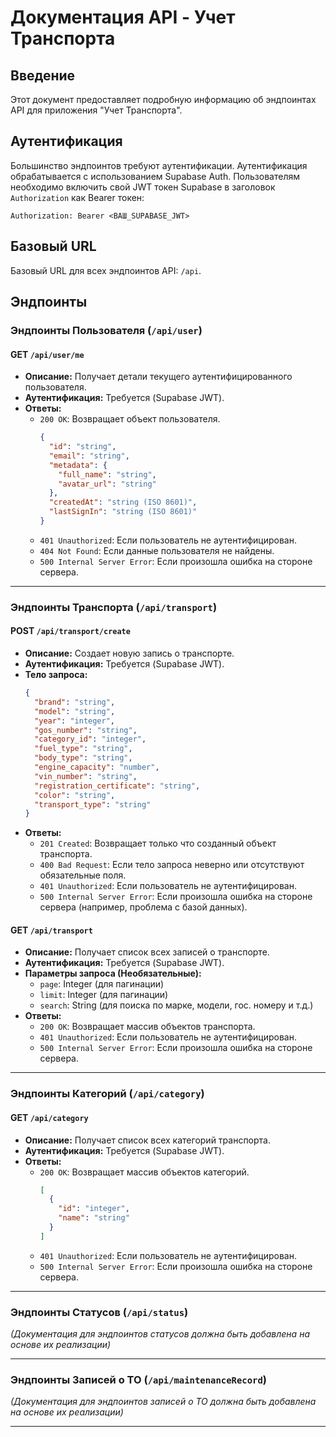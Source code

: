 # Документация API - Учет Транспорта

## Введение

Этот документ предоставляет подробную информацию об эндпоинтах API для приложения "Учет Транспорта".

## Аутентификация

Большинство эндпоинтов требуют аутентификации. Аутентификация обрабатывается с использованием Supabase Auth.
Пользователям необходимо включить свой JWT токен Supabase в заголовок `Authorization` как Bearer токен:

```
Authorization: Bearer <ВАШ_SUPABASE_JWT>
```

## Базовый URL

Базовый URL для всех эндпоинтов API: `/api`.

## Эндпоинты

### Эндпоинты Пользователя (`/api/user`)

#### GET `/api/user/me`

- **Описание:** Получает детали текущего аутентифицированного пользователя.
- **Аутентификация:** Требуется (Supabase JWT).
- **Ответы:**
  - `200 OK`: Возвращает объект пользователя.
    ```json
    {
      "id": "string",
      "email": "string",
      "metadata": {
        "full_name": "string",
        "avatar_url": "string"
      },
      "createdAt": "string (ISO 8601)",
      "lastSignIn": "string (ISO 8601)"
    }
    ```
  - `401 Unauthorized`: Если пользователь не аутентифицирован.
  - `404 Not Found`: Если данные пользователя не найдены.
  - `500 Internal Server Error`: Если произошла ошибка на стороне сервера.

---

### Эндпоинты Транспорта (`/api/transport`)

#### POST `/api/transport/create`

- **Описание:** Создает новую запись о транспорте.
- **Аутентификация:** Требуется (Supabase JWT).
- **Тело запроса:**
  ```json
  {
    "brand": "string",
    "model": "string",
    "year": "integer",
    "gos_number": "string",
    "category_id": "integer",
    "fuel_type": "string",
    "body_type": "string",
    "engine_capacity": "number",
    "vin_number": "string",
    "registration_certificate": "string",
    "color": "string",
    "transport_type": "string"
  }
  ```
- **Ответы:**
  - `201 Created`: Возвращает только что созданный объект транспорта.
  - `400 Bad Request`: Если тело запроса неверно или отсутствуют обязательные поля.
  - `401 Unauthorized`: Если пользователь не аутентифицирован.
  - `500 Internal Server Error`: Если произошла ошибка на стороне сервера (например, проблема с базой данных).

#### GET `/api/transport`

- **Описание:** Получает список всех записей о транспорте.
- **Аутентификация:** Требуется (Supabase JWT).
- **Параметры запроса (Необязательные):**
  - `page`: Integer (для пагинации)
  - `limit`: Integer (для пагинации)
  - `search`: String (для поиска по марке, модели, гос. номеру и т.д.)
- **Ответы:**
  - `200 OK`: Возвращает массив объектов транспорта.
  - `401 Unauthorized`: Если пользователь не аутентифицирован.
  - `500 Internal Server Error`: Если произошла ошибка на стороне сервера.

---

### Эндпоинты Категорий (`/api/category`)

#### GET `/api/category`

- **Описание:** Получает список всех категорий транспорта.
- **Аутентификация:** Требуется (Supabase JWT).
- **Ответы:**
  - `200 OK`: Возвращает массив объектов категорий.
    ```json
    [
      {
        "id": "integer",
        "name": "string"
      }
    ]
    ```
  - `401 Unauthorized`: Если пользователь не аутентифицирован.
  - `500 Internal Server Error`: Если произошла ошибка на стороне сервера.

---

### Эндпоинты Статусов (`/api/status`)

_(Документация для эндпоинтов статусов должна быть добавлена на основе их реализации)_

---

### Эндпоинты Записей о ТО (`/api/maintenanceRecord`)

_(Документация для эндпоинтов записей о ТО должна быть добавлена на основе их реализации)_

---
